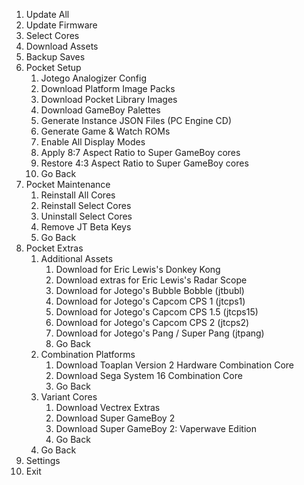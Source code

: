 1. Update All
2. Update Firmware
3. Select Cores
4. Download Assets
5. Backup Saves
6. Pocket Setup
   1. Jotego Analogizer Config
   2. Download Platform Image Packs
   3. Download Pocket Library Images
   4. Download GameBoy Palettes
   5. Generate Instance JSON Files (PC Engine CD)
   6. Generate Game & Watch ROMs
   7. Enable All Display Modes
   8. Apply 8:7 Aspect Ratio to Super GameBoy cores
   9. Restore 4:3 Aspect Ratio to Super GameBoy cores
   10. Go Back
7. Pocket Maintenance
   1. Reinstall All Cores
   2. Reinstall Select Cores
   3. Uninstall Select Cores
   4. Remove JT Beta Keys
   5. Go Back
8. Pocket Extras
   1. Additional Assets
      1. Download for Eric Lewis's Donkey Kong
      2. Download extras for Eric Lewis's Radar Scope
      3. Download for Jotego's Bubble Bobble (jtbubl)
      4. Download for Jotego's Capcom CPS 1 (jtcps1)
      5. Download for Jotego's Capcom CPS 1.5 (jtcps15)
      6. Download for Jotego's Capcom CPS 2 (jtcps2)
      7. Download for Jotego's Pang / Super Pang (jtpang)
      8. Go Back
   2. Combination Platforms
      1. Download Toaplan Version 2 Hardware Combination Core
      2. Download Sega System 16 Combination Core
      3. Go Back
   3. Variant Cores
      1. Download Vectrex Extras
      2. Download Super GameBoy 2
      3. Download Super GameBoy 2: Vaperwave Edition
      4. Go Back
   4. Go Back
9. Settings
10. Exit
